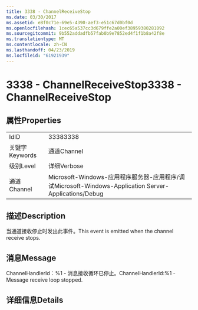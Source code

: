 ```yaml
---
title: 3338 - ChannelReceiveStop
ms.date: 03/30/2017
ms.assetid: e8f0c71e-69e5-4390-aef3-e51c67d0bf0d
ms.openlocfilehash: 1cec65a537cc3d679ffe2a00ef38959380281092
ms.sourcegitcommit: 9b552addadfb57fab0b9e7852ed4f1f1b8a42f8e
ms.translationtype: MT
ms.contentlocale: zh-CN
ms.lasthandoff: 04/23/2019
ms.locfileid: "61921939"
---
```

# <a name="3338---channelreceivestop"></a><span data-ttu-id="7b8b9-102">3338 - ChannelReceiveStop</span><span class="sxs-lookup"><span data-stu-id="7b8b9-102">3338 - ChannelReceiveStop</span></span>
## <a name="properties"></a><span data-ttu-id="7b8b9-103">属性</span><span class="sxs-lookup"><span data-stu-id="7b8b9-103">Properties</span></span>  
  
|||  
|-|-|  
|<span data-ttu-id="7b8b9-104">Id</span><span class="sxs-lookup"><span data-stu-id="7b8b9-104">ID</span></span>|<span data-ttu-id="7b8b9-105">3338</span><span class="sxs-lookup"><span data-stu-id="7b8b9-105">3338</span></span>|  
|<span data-ttu-id="7b8b9-106">关键字</span><span class="sxs-lookup"><span data-stu-id="7b8b9-106">Keywords</span></span>|<span data-ttu-id="7b8b9-107">通道</span><span class="sxs-lookup"><span data-stu-id="7b8b9-107">Channel</span></span>|  
|<span data-ttu-id="7b8b9-108">级别</span><span class="sxs-lookup"><span data-stu-id="7b8b9-108">Level</span></span>|<span data-ttu-id="7b8b9-109">详细</span><span class="sxs-lookup"><span data-stu-id="7b8b9-109">Verbose</span></span>|  
|<span data-ttu-id="7b8b9-110">通道</span><span class="sxs-lookup"><span data-stu-id="7b8b9-110">Channel</span></span>|<span data-ttu-id="7b8b9-111">Microsoft-Windows-应用程序服务器-应用程序/调试</span><span class="sxs-lookup"><span data-stu-id="7b8b9-111">Microsoft-Windows-Application Server-Applications/Debug</span></span>|  
  
## <a name="description"></a><span data-ttu-id="7b8b9-112">描述</span><span class="sxs-lookup"><span data-stu-id="7b8b9-112">Description</span></span>  
 <span data-ttu-id="7b8b9-113">当通道接收停止时发出此事件。</span><span class="sxs-lookup"><span data-stu-id="7b8b9-113">This event is emitted when the channel receive stops.</span></span>  
  
## <a name="message"></a><span data-ttu-id="7b8b9-114">消息</span><span class="sxs-lookup"><span data-stu-id="7b8b9-114">Message</span></span>  
 <span data-ttu-id="7b8b9-115">ChannelHandlerId：%1 - 消息接收循环已停止。</span><span class="sxs-lookup"><span data-stu-id="7b8b9-115">ChannelHandlerId:%1 - Message receive loop stopped.</span></span>  
  
## <a name="details"></a><span data-ttu-id="7b8b9-116">详细信息</span><span class="sxs-lookup"><span data-stu-id="7b8b9-116">Details</span></span>
